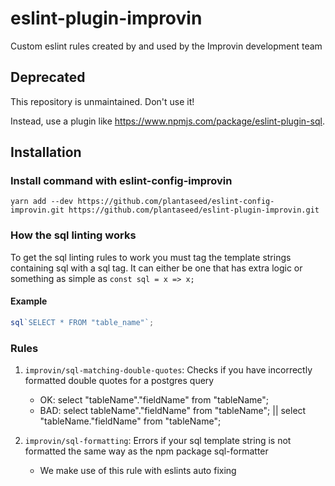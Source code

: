 # eslint-plugin-improvin

Custom eslint rules created by and used by the Improvin development team


## Deprecated

This repository is unmaintained. Don't use it!

Instead, use a plugin like https://www.npmjs.com/package/eslint-plugin-sql. 


## Installation

### Install command with eslint-config-improvin

`yarn add --dev https://github.com/plantaseed/eslint-config-improvin.git https://github.com/plantaseed/eslint-plugin-improvin.git`

### How the sql linting works

To get the sql linting rules to work you must tag the template strings containing sql with a sql tag.
It can either be one that has extra logic or something as simple as `const sql = x => x;`

#### Example

```javascript
sql`SELECT * FROM "table_name"`;
```

### Rules

1. `improvin/sql-matching-double-quotes`: Checks if you have incorrectly formatted double quotes for a postgres query

   - OK: select "tableName"."fieldName" from "tableName";
   - BAD: select tableName"."fieldName" from "tableName"; || select "tableName."fieldName" from "tableName";

2. `improvin/sql-formatting`: Errors if your sql template string is not formatted the same way as the npm package sql-formatter
   - We make use of this rule with eslints auto fixing
